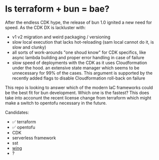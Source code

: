 # Is terraform + bun = bae?

After the endless CDK hype, the release of bun 1.0 ignited a new need for speed. As the CDK DX is
lackluster with:
- v1 v2 migration and weird packaging / versioning
- slow local execution that lacks hot-reloading (sam local cannot do it, is slow and clunky)
- all sorts of work-arounds "one shoud know" for CDK specifics, like async lambda building and
  proper error handling in case of failure
- slow speed of deployments with the CDK as it uses Cloudformation under the hood. an extensive
  state manager which seems to be unnecessary for 99% of the cases. This argument is supported by
  the recently added flags to disable Cloudformation roll-back on failure


This repo is looking to answer which of the modern IaC frameworks could be the best fit for bun
development. Which one is the fastest? This does take into acconunt the recent license change from
terraform which might make a switch to opentofu necessary in the future.


Candidates:
- ✅ terraform
- ✅ opentofu
- CDK
- serverless framework
- sst
- [wing](https://github.com/winglang/wing)
- ?
